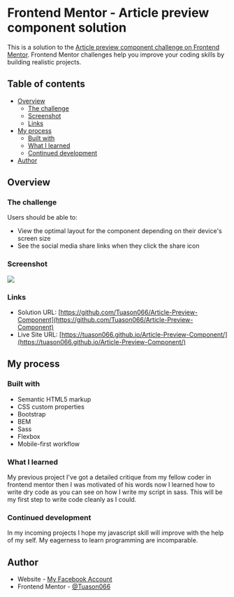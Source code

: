 # Frontend Mentor - Article preview component solution

This is a solution to the [Article preview component challenge on Frontend Mentor](https://www.frontendmentor.io/challenges/article-preview-component-dYBN_pYFT). Frontend Mentor challenges help you improve your coding skills by building realistic projects. 

## Table of contents

- [Overview](#overview)
  - [The challenge](#the-challenge)
  - [Screenshot](#screenshot)
  - [Links](#links)
- [My process](#my-process)
  - [Built with](#built-with)
  - [What I learned](#what-i-learned)
  - [Continued development](#continued-development)
- [Author](#author)

## Overview

### The challenge

Users should be able to:

- View the optimal layout for the component depending on their device's screen size
- See the social media share links when they click the share icon

### Screenshot

![](./screenshot.png)

### Links

- Solution URL: [https://github.com/Tuason066/Article-Preview-Component](https://github.com/Tuason066/Article-Preview-Component)
- Live Site URL: [https://tuason066.github.io/Article-Preview-Component/](https://tuason066.github.io/Article-Preview-Component/)

## My process

### Built with

- Semantic HTML5 markup
- CSS custom properties
- Bootstrap
- BEM
- Sass
- Flexbox
- Mobile-first workflow

### What I learned

My previous project I've got a detailed critique from my fellow coder in frontend mentor then I was motivated of his words now I learned how to write dry code as you can see on how I write my script in sass. This will be my first step to write code cleanly as I could.

### Continued development

In my incoming projects I hope my javascript skill will improve with the help of my self. My eagerness to learn programming are incomparable.

## Author

- Website - [My Facebook Account](https://www.facebook.com/Tuason06/)
- Frontend Mentor - [@Tuason066](https://www.frontendmentor.io/profile/Tuason066)
